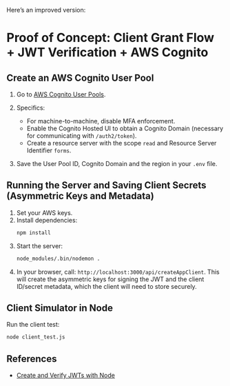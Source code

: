 Here’s an improved version:

# Proof of Concept: Client Grant Flow + JWT Verification + AWS Cognito

## Create an AWS Cognito User Pool

1. Go to [AWS Cognito User Pools](https://ca-central-1.console.aws.amazon.com/cognito/v2/idp/user-pools?region=ca-central-1).

2. Specifics:
   - For machine-to-machine, disable MFA enforcement.
   - Enable the Cognito Hosted UI to obtain a Cognito Domain (necessary for communicating with `/auth2/token`).
   - Create a resource server with the scope `read` and Resource Server Identifier `forms`.

3. Save the User Pool ID, Cognito Domain and the region in your `.env` file.

## Running the Server and Saving Client Secrets (Asymmetric Keys and Metadata)

1. Set your AWS keys.
2. Install dependencies:
   ```bash
   npm install
   ```
3. Start the server:
   ```bash
   node_modules/.bin/nodemon .
   ```
4. In your browser, call: `http://localhost:3000/api/createAppClient`. This will create the asymmetric keys for signing the JWT and the client ID/secret metadata, which the client will need to store securely.

## Client Simulator in Node

Run the client test:
```bash
node client_test.js
```

## References

- [Create and Verify JWTs with Node](https://developer.okta.com/blog/2018/11/13/create-and-verify-jwts-with-node)